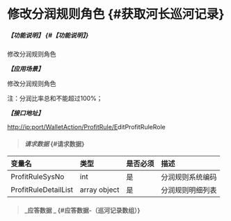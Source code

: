 # 修改分润规则角色 {#获取河长巡河记录}

##### _【功能说明】_ {#【功能说明】}

修改分润规则角色

_**【应用场景】**_

修改分润规则角色

注：分润比率总和不能超过100%；

_**【接口地址】**_

[http://ip:port/WalletAction/ProfitRule/E](http://ip:port/HMQuery/PatrolRiver/GetPatrolRivers)ditProfitRuleRole

> #### _请求数据_ {#请求数据}

| 变量名 | 类型 | 是否必须 | 描述 |
| :--- | :--- | :--- | :--- |
| ProfitRuleSysNo | int | 是 | 分润规则系统编码 |
| ProfitRuleDetailList | array object | 是 | 分润规则明细列表 |

> #### _应答数据 _ {#应答数据-（巡河记录数组）}



